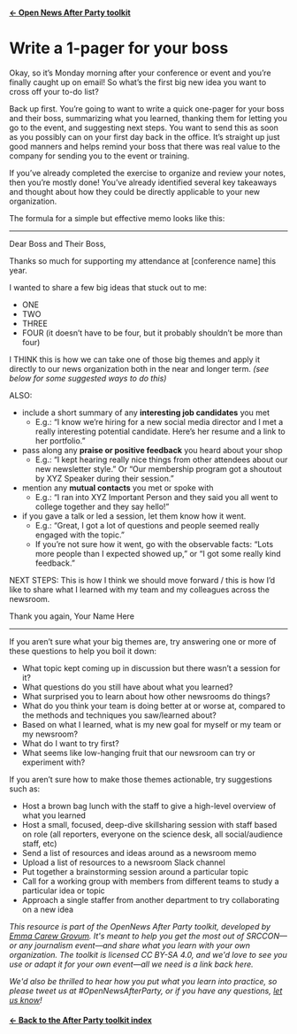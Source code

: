 ---
---

#### [&larr; Open News After Party toolkit](/share)
# Write a 1-pager for your boss

Okay, so it’s Monday morning after your conference or event and you’re finally caught up on email! So what’s the first big new idea you want to cross off your to-do list? 

Back up first. You’re going to want to write a quick one-pager for your boss and their boss, summarizing what you learned, thanking them for letting you go to the event, and suggesting next steps. You want to send this as soon as you possibly can on your first day back in the office. It’s straight up just good manners and helps remind your boss that there was real value to the company for sending you to the event or training. 

If you’ve already completed the exercise to organize and review your notes, then you’re mostly done! You’ve already identified several key takeaways and thought about how they could be directly applicable to your new organization. 

The formula for a simple but effective memo looks like this: 

____
Dear Boss and Their Boss, 

Thanks so much for supporting my attendance at [conference name] this year. 

I wanted to share a few big ideas that stuck out to me: 
* ONE 
* TWO
* THREE
* FOUR (it doesn’t have to be four, but it probably shouldn’t be more than four)

I THINK this is how we can take one of those big themes and apply it directly to our news organization both in the near and longer term. _(see below for some suggested ways to do this)_

ALSO:

* include a short summary of any **interesting job candidates** you met
    * E.g.: “I know we’re hiring for a new social media director and I met a really interesting potential candidate. Here’s her resume and a link to her portfolio.”
* pass along any **praise or positive feedback** you heard about your shop
    * E.g.: “I kept hearing really nice things from other attendees about our new newsletter style.” Or “Our membership program got a shoutout by XYZ Speaker during their session.” 
* mention any **mutual contacts** you met or spoke with 
    * E.g.: “I ran into XYZ Important Person and they said you all went to college together and they say hello!” 
* if you gave a talk or led a session, let them know how it went. 
    * E.g.: “Great, I got a lot of questions and people seemed really engaged with the topic.”
    * If you’re not sure how it went, go with the observable facts: “Lots more people than I expected showed up,” or “I got some really kind feedback.” 

NEXT STEPS: This is how I think we should move forward / this is how I’d like to share what I learned with my team and my colleagues across the newsroom. 

Thank you again, 
Your Name Here 
____

If you aren’t sure what your big themes are, try answering one or more of these questions to help you boil it down:

* What topic kept coming up in discussion but there wasn’t a session for it? 
* What questions do you still have about what you learned? 
* What surprised you to learn about how other newsrooms do things?
* What do you think your team is doing better at or worse at, compared to the methods and techniques you saw/learned about? 
* Based on what I learned, what is my new goal for myself or my team or my newsroom?
* What do I want to try first? 
* What seems like low-hanging fruit that our newsroom can try or experiment with? 

If you aren’t sure how to make those themes actionable, try suggestions such as: 

* Host a brown bag lunch with the staff to give a high-level overview of what you learned
* Host a small, focused, deep-dive skillsharing session with staff based on role (all reporters, everyone on the science desk, all social/audience staff, etc) 
* Send a list of resources and ideas around as a newsroom memo
* Upload a list of resources to a newsroom Slack channel 
* Put together a brainstorming session around a particular topic
* Call for a working group with members from different teams to study a particular idea or topic 
* Approach a single staffer from another department to try collaborating on a new idea



_This resource is part of the OpenNews After Party toolkit, developed by [Emma Carew Grovum](https://twitter.com/emmacarew). It's meant to help you get the most out of SRCCON—or any journalism event—and share what you learn with your own organization. The toolkit is licensed CC BY-SA 4.0, and we'd love to see you use or adapt it for your own event—all we need is a link back here._

_We'd also be thrilled to hear how you put what you learn into practice, so please tweet us at #OpenNewsAfterParty, or if you have any questions, [let us know](mailto:info@opennews.org)!_

#### [&larr; Back to the After Party toolkit index](/share)
